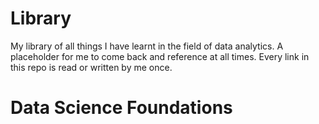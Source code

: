 # Library
My library of all things I have learnt in the field of data analytics. A placeholder for me to come back and reference at all times. Every link in this repo is read or written by me once.
# Data Science Foundations
